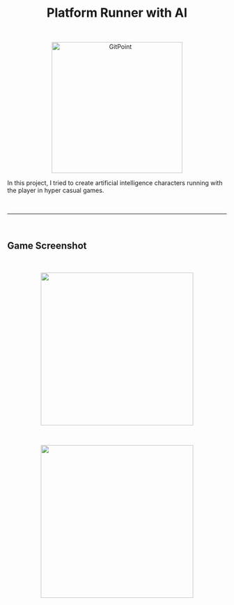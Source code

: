 <h1 align="center"> Platform Runner with AI </h1> <br>
<p align="center">
  <a href="#">
    <img alt="GitPoint" title="GitPoint" src="readme/runner.gif" width="300">
  </a>
</p>

<p align="left">
  In this project, I tried to create artificial intelligence characters running with the player in hyper casual games.
</p>
<br>
<hr>
<br>

## Game Screenshot

<br>

<p align="center">
  <img src = "readme/1.jpg" width=350>
</p>
<br>
<p align="center">
  <img src = "readme/2.jpg" width=350>
</p>


<br>


